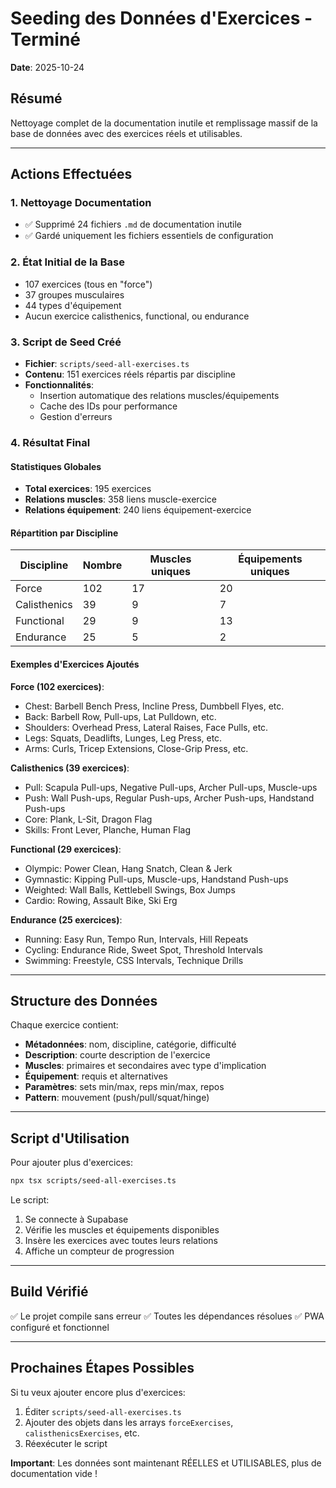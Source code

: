 # Seeding des Données d'Exercices - Terminé

**Date**: 2025-10-24

## Résumé

Nettoyage complet de la documentation inutile et remplissage massif de la base de données avec des exercices réels et utilisables.

---

## Actions Effectuées

### 1. Nettoyage Documentation
- ✅ Supprimé 24 fichiers `.md` de documentation inutile
- ✅ Gardé uniquement les fichiers essentiels de configuration

### 2. État Initial de la Base
- 107 exercices (tous en "force")
- 37 groupes musculaires
- 44 types d'équipement
- Aucun exercice calisthenics, functional, ou endurance

### 3. Script de Seed Créé
- **Fichier**: `scripts/seed-all-exercises.ts`
- **Contenu**: 151 exercices réels répartis par discipline
- **Fonctionnalités**:
  - Insertion automatique des relations muscles/équipements
  - Cache des IDs pour performance
  - Gestion d'erreurs

### 4. Résultat Final

#### Statistiques Globales
- **Total exercices**: 195 exercices
- **Relations muscles**: 358 liens muscle-exercice
- **Relations équipement**: 240 liens équipement-exercice

#### Répartition par Discipline
| Discipline | Nombre | Muscles uniques | Équipements uniques |
|-----------|---------|-----------------|---------------------|
| Force | 102 | 17 | 20 |
| Calisthenics | 39 | 9 | 7 |
| Functional | 29 | 9 | 13 |
| Endurance | 25 | 5 | 2 |

#### Exemples d'Exercices Ajoutés

**Force (102 exercices)**:
- Chest: Barbell Bench Press, Incline Press, Dumbbell Flyes, etc.
- Back: Barbell Row, Pull-ups, Lat Pulldown, etc.
- Shoulders: Overhead Press, Lateral Raises, Face Pulls, etc.
- Legs: Squats, Deadlifts, Lunges, Leg Press, etc.
- Arms: Curls, Tricep Extensions, Close-Grip Press, etc.

**Calisthenics (39 exercices)**:
- Pull: Scapula Pull-ups, Negative Pull-ups, Archer Pull-ups, Muscle-ups
- Push: Wall Push-ups, Regular Push-ups, Archer Push-ups, Handstand Push-ups
- Core: Plank, L-Sit, Dragon Flag
- Skills: Front Lever, Planche, Human Flag

**Functional (29 exercices)**:
- Olympic: Power Clean, Hang Snatch, Clean & Jerk
- Gymnastic: Kipping Pull-ups, Muscle-ups, Handstand Push-ups
- Weighted: Wall Balls, Kettlebell Swings, Box Jumps
- Cardio: Rowing, Assault Bike, Ski Erg

**Endurance (25 exercices)**:
- Running: Easy Run, Tempo Run, Intervals, Hill Repeats
- Cycling: Endurance Ride, Sweet Spot, Threshold Intervals
- Swimming: Freestyle, CSS Intervals, Technique Drills

---

## Structure des Données

Chaque exercice contient:
- **Métadonnées**: nom, discipline, catégorie, difficulté
- **Description**: courte description de l'exercice
- **Muscles**: primaires et secondaires avec type d'implication
- **Équipement**: requis et alternatives
- **Paramètres**: sets min/max, reps min/max, repos
- **Pattern**: mouvement (push/pull/squat/hinge)

---

## Script d'Utilisation

Pour ajouter plus d'exercices:
```bash
npx tsx scripts/seed-all-exercises.ts
```

Le script:
1. Se connecte à Supabase
2. Vérifie les muscles et équipements disponibles
3. Insère les exercices avec toutes leurs relations
4. Affiche un compteur de progression

---

## Build Vérifié

✅ Le projet compile sans erreur
✅ Toutes les dépendances résolues
✅ PWA configuré et fonctionnel

---

## Prochaines Étapes Possibles

Si tu veux ajouter encore plus d'exercices:
1. Éditer `scripts/seed-all-exercises.ts`
2. Ajouter des objets dans les arrays `forceExercises`, `calisthenicsExercises`, etc.
3. Réexécuter le script

**Important**: Les données sont maintenant RÉELLES et UTILISABLES, plus de documentation vide !
